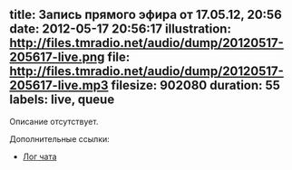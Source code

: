 title: Запись прямого эфира от 17.05.12, 20:56
date: 2012-05-17 20:56:17
illustration: http://files.tmradio.net/audio/dump/20120517-205617-live.png
file: http://files.tmradio.net/audio/dump/20120517-205617-live.mp3
filesize: 902080
duration: 55
labels: live, queue
---
Описание отсутствует.

Дополнительные ссылки:

- [Лог чата](http://files.tmradio.net/audio/dump/20120517-205617-live.log)

